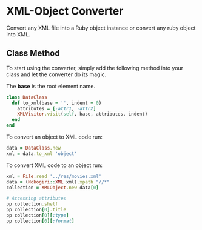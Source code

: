 # XML-Object Converter

Convert any XML file into a Ruby object instance or convert any ruby object
into XML.


## Class Method
To start using the converter, simply add the following method into your
class and let the converter do its magic.

The __base__ is the root element name.

```ruby
class DataClass
  def to_xml(base = '', indent = 0)
    attributes = [:attr1, :attr2]
    XMLVisitor.visit(self, base, attributes, indent)
  end
end
```

To convert an object to XML code run:
```ruby
data = DataClass.new
xml = data.to_xml 'object'
```

To convert XML code to an object run:
```ruby
xml = File.read '../res/movies.xml'
data = (Nokogiri::XML xml).xpath "//*"
collection = XMLObject.new data[0]

# Accessing attributes
pp collection.shelf
pp collection[0].title
pp collection[0][:type]
pp collection[0][:format]
```
